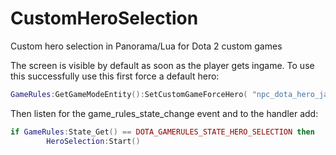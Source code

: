 # CustomHeroSelection
Custom hero selection in Panorama/Lua for Dota 2 custom games

The screen is visible by default as soon as the player gets ingame. To use this successfully use this first force a default hero: 

```lua
GameRules:GetGameModeEntity():SetCustomGameForceHero( "npc_dota_hero_jakiro" )
```

Then listen for the game_rules_state_change event and to the handler add:

```lua
if GameRules:State_Get() == DOTA_GAMERULES_STATE_HERO_SELECTION then
		HeroSelection:Start()
```
